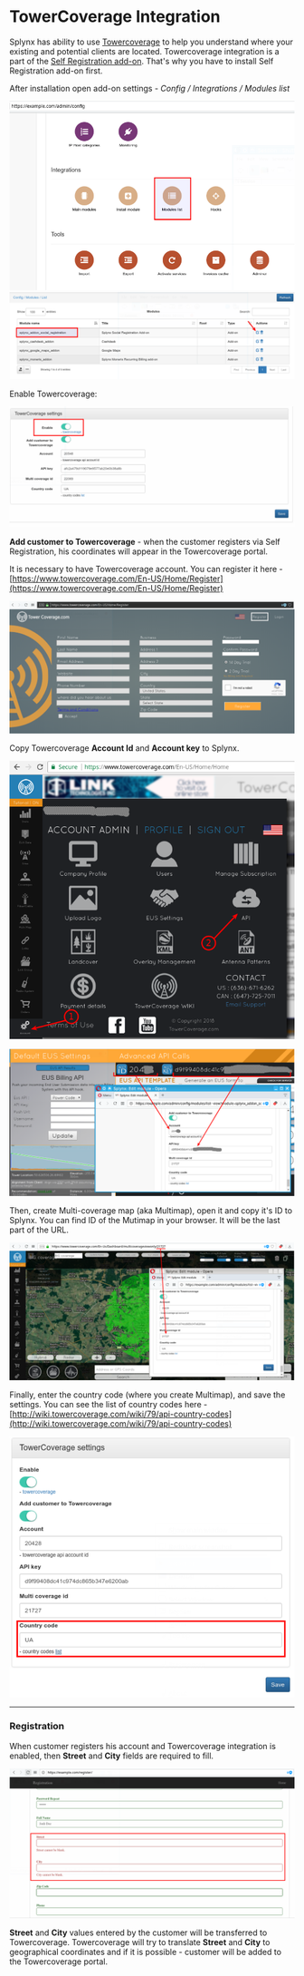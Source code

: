 TowerCoverage Integration
=========================

Splynx has ability to use [Towercoverage](https://www.towercoverage.com/) to help you understand where your existing and potential clients are located. Towercoverage integration is a part of the [Self Registration add-on](addons_modules/self_registration/self_registration.md). That's why you have to install Self Registration add-on first.

After installation open add-on settings - _Config / Integrations / Modules list_

![Modules_list.png](Modules_list.png)
![Module_edit.png](Module_edit.png)

Enable Towercoverage:

![tower_enable.png](tower_enable.png)

**Add customer to Towercoverage** - when the customer registers via Self Registration, his coordinates will appear in the Towercoverage portal.

It is necessary to have Towercoverage account. You can register it here - [https://www.towercoverage.com/En-US/Home/Register](https://www.towercoverage.com/En-US/Home/Register)

![tower_register.png](tower_register.png)

Copy Towercoverage **Account Id** and **Account key** to Splynx.

![tower_API.png](tower_API.png)

![tower_API2.png](tower_API2.png)

Then, create Multi-coverage map (aka Multimap), open it and copy it's ID to Splynx. You can find ID of the Mutimap in your browser. It will be the last part of the URL.

![tower_multimap.png](tower_multimap.png)

Finally, enter the country code (where you create Multimap), and save the settings. You can see the list of country codes here - [http://wiki.towercoverage.com/wiki/79/api-country-codes](http://wiki.towercoverage.com/wiki/79/api-country-codes)

![tower_country.png](tower_country.png)

* * *

### Registration

When customer registers his account and Towercoverage integration is enabled, then **Street** and **City** fields are required to fill.

![tower_registration.png](tower_registration.png)

**Street** and **City** values entered by the customer will be transferred to Towercoverage. Towercoverage will try to translate **Street** and **City** to geographical coordinates and if it is possible - customer will be added to the Towercoverage portal.